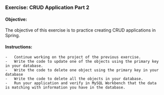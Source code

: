 ### Exercise: CRUD Application Part 2

#### Objective: 
The objective of this exercise is to practice creating CRUD applications in Spring.

#### Instructions:
    -	Continue working on the project of the previous exercise.
    -	Write the code to update one of the objects using the primary key in your database.
    -	Write the code to delete one object using the primary key in your database 
    -	Write the code to delete all the objects in your database.
    -	Run your application and verify in MySQL Workbench that the data is matching with information you have in the database.
